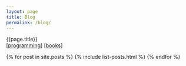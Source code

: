 ```yaml
---
layout: page
title: Blog
permalink: /blog/
---
```


<div class="page-title">
    {{page.title}}
</div>

<div class="site-nav-sub">
    <span class = "site-nav-sub-item">
        [<a class="page-link" href="{{sitePage.url}}\blog\programming">programming</a>]
    </span>
    <span class = "site-nav-sub-item">
        [<a class="page-link" href="{{sitePage.url}}\blog\books">books</a>]
    </span>
</div>

{% for post in site.posts %}
    {% include list-posts.html %}
{% endfor %}
